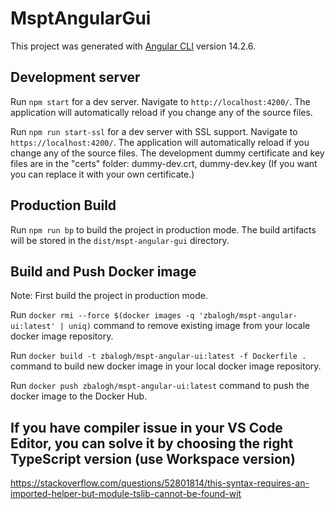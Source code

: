 # MsptAngularGui

This project was generated with [Angular CLI](https://github.com/angular/angular-cli) version 14.2.6.

## Development server

Run `npm start` for a dev server. Navigate to `http://localhost:4200/`. The application will automatically reload if you change any of the source files.

Run `npm run start-ssl` for a dev server with SSL support. Navigate to `https://localhost:4200/`. The application will automatically reload if you change any of the source files. The development dummy certificate and key files are in the "certs" folder: dummy-dev.crt, dummy-dev.key (If you want you can replace it with your own certificate.)

## Production Build

Run `npm run bp` to build the project in production mode. The build artifacts will be stored in the `dist/mspt-angular-gui` directory.

## Build and Push Docker image

Note: First build the project in production mode.

Run `docker rmi --force $(docker images -q 'zbalogh/mspt-angular-ui:latest' | uniq)` command to remove existing image from your locale docker image repository.

Run `docker build -t zbalogh/mspt-angular-ui:latest -f Dockerfile .`  command to build new docker image in your local docker image repository.

Run `docker push zbalogh/mspt-angular-ui:latest` command to push the docker image to the Docker Hub.

## If you have compiler issue in your VS Code Editor, you can solve it by choosing the right TypeScript version (use Workspace version)

https://stackoverflow.com/questions/52801814/this-syntax-requires-an-imported-helper-but-module-tslib-cannot-be-found-wit
